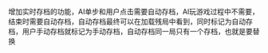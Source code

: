 增加实时存档的功能，AI单步和用户点击需要自动存档，AI玩游戏过程中不需要，结束时需要自动存档，自动存档最终可以在加载残局中看到，同时标记为自动存档，用户手动存档就标记为手动存档，自动存档同一局只有一个存档，也就是要替换